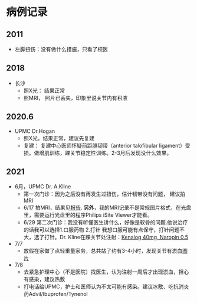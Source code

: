# 病例记录

## 2011 

* 左脚扭伤：没有做什么措施，只看了校医

## 2018 
* 长沙
  * 照X光： 结果正常
  * 照MRI， 照片已丢失，印象里说关节内有积液

## 2020.6 
* UPMC Dr.Hogan
  * 照X光，结果正常，建议先复建
  * 复建： 复建中心医师怀疑前距腓韧带（anterior talofibular ligament）受损。做增肌训练，踝关节稳定性训练。2-3月后发现没什么效果。

## 2021
* 6月，UPMC Dr. A.Kline 
  * 第一次门诊：因为之后没有再发生过扭伤，估计韧带没有问题， 建议拍MRI
  * 6/17 拍MRI，结果见[报告](https://github.com/CheetoBelly/upmc_records/blob/main/MyUPMC%20-%20Test%20Details.pdf). **另外**，我的MRI记录不是常规图片格式，在光盘里，需要运行光盘里的程序Philips iSite Viewer才能看。
  *	6/29 第二次门诊：我没有听懂医生讲什么，好像是软骨的问题.他说治疗的话我可以选择1.口服药物 2.打针 我想口服可能有点保守，打针问题不大，选了打针。Dr. Kline在踝关节处注射：[Kenalog 40mg, Naropin 0.5](https://github.com/CheetoBelly/upmc_records/blob/main/Injection.jpeg)
* 7/7 
  * 放假在家做了点轻重量家务，总共站了约有3-4小时，发现关节有淤血[图片](https://github.com/CheetoBelly/upmc_records/blob/main/bruise.jpeg)
* 7/8
  * 去紧急护理中心（不是医院）找医生，认为注射一周后才出现淤血，担心有感染，建议热敷
  * 打电话给UPMC，护士和医师认为不太可能有感染。建议冰敷、吃抗消炎药Advil/Ibuprofen/Tynenol
  
